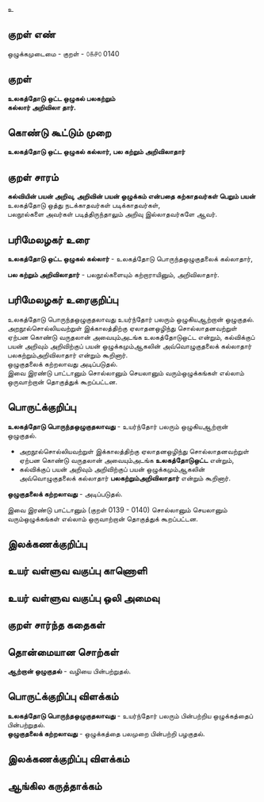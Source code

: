 உ

## குறள் எண் 

ஒழுக்கமுடைமை - குறள் - ௦௧௪௦ 0140  

## குறள் 

**உலகத்தோடு ஒட்ட ஒழுகல் பலகற்றும்  
கல்லார் அறிவிலா தார்.** 

## கொண்டு கூட்டும் முறை

**உலகத்தோடு ஒட்ட ஒழுகல் கல்லார், பல கற்றும் அறிவிலாதார்**  

## குறள் சாரம் 

**கல்வியின் பயன் அறிவு, அறிவின் பயன் ஒழுக்கம் என்பதை கற்காதவர்கள் பெறும் பயன்**   
உலகத்தோடு ஒத்து நடக்காதவர்கள் படிக்காதவர்கள்,  
பலநூல்களை அவர்கள் படித்திருந்தாலும் அறிவு இல்லாதவர்களே ஆவர்.  

## பரிமேலழகர் உரை

**உலகத்தோடு ஒட்ட ஒழுகல் கல்லார்** - உலகத்தோடு பொருந்தஒழுகுதலைக் கல்லாதார்,  

**பல கற்றும் அறிவிலாதார்** - பலநூல்களையும் கற்றாராயினும், அறிவிலாதார்.  

## பரிமேலழகர் உரைகுறிப்பு   

உலகத்தோடு பொருந்தஒழுகுதலாவது உயர்ந்தோர் பலரும் ஒழுகியஆற்றான் ஒழுகுதல்.  
அறநூல்சொல்லியவற்றுள் இக்காலத்திற்கு ஏலாதனஒழிந்து சொல்லாதனவற்றுள் ஏற்பன கொண்டு வருதலான் அவையும்அடங்க உலகத்தோடுஒட்ட என்றும், கல்விக்குப் பயன் அறிவும் அறிவிற்குப் பயன் ஒழுக்கமும்ஆகலின் அவ்வொழுகுதலைக் கல்லாதார் பலகற்றும்அறிவிலாதார் என்றும் கூறினார்.  
ஒழுகுதலைக் கற்றலாவது அடிப்படுதல்.  
இவை இரண்டு பாட்டானும் சொல்லானும் செயலானும் வரும்ஒழுக்கங்கள் எல்லாம் ஒருவாற்றான் தொகுத்துக் கூறப்பட்டன.  

## பொருட்க்குறிப்பு 

**உலகத்தோடு பொருந்தஒழுகுதலாவது** - உயர்ந்தோர் பலரும் ஒழுகியஆற்றான் ஒழுகுதல்.    

* அறநூல்சொல்லியவற்றுள் இக்காலத்திற்கு ஏலாதனஒழிந்து சொல்லாதனவற்றுள் ஏற்பன கொண்டு வருதலான் அவையும்அடங்க **உலகத்தோடுஒட்ட** என்றும்,  
* கல்விக்குப் பயன் அறிவும் அறிவிற்குப் பயன் ஒழுக்கமும்ஆகலின் அவ்வொழுகுதலைக் கல்லாதார் **பலகற்றும்அறிவிலாதார்** என்றும் கூறினார்.    

**ஒழுகுதலைக் கற்றலாவது** - அடிப்படுதல்.    

இவை இரண்டு பாட்டானும் (குறள் 0139 - 0140) சொல்லானும் செயலானும் வரும்ஒழுக்கங்கள் எல்லாம் ஒருவாற்றான் தொகுத்துக் கூறப்பட்டன.  

## இலக்கணக்குறிப்பு  


## உயர் வள்ளுவ வகுப்பு காணொளி


## உயர் வள்ளுவ வகுப்பு ஒலி அமைவு 

 
## குறள் சார்ந்த கதைகள் 


## தொன்மையான சொற்கள்

**ஆற்றான் ஒழுகுதல்** - வழியை பின்பற்றுதல்.  

## பொருட்க்குறிப்பு விளக்கம்

**உலகத்தோடு பொருந்தஒழுகுதலாவது** - உயர்ந்தோர் பலரும் பின்பற்றிய ஒழுக்கத்தைப் பின்பற்றுதல்.  
**ஒழுகுதலைக் கற்றலாவது** - ஒழுக்கத்தை பலமுறை பின்பற்றி பழகுதல்.  

## இலக்கணக்குறிப்பு விளக்கம்


## ஆங்கில கருத்தாக்கம் 



